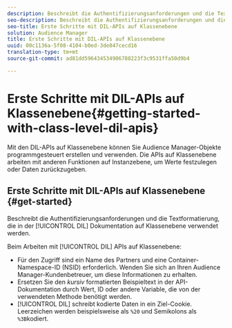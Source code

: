 ```yaml
---
description: Beschreibt die Authentifizierungsanforderungen und die Textformatierung, die in der DIL-Dokumentation auf Klassenebene verwendet werden.
seo-description: Beschreibt die Authentifizierungsanforderungen und die Textformatierung, die in der DIL-Dokumentation auf Klassenebene verwendet werden.
seo-title: Erste Schritte mit DIL-APIs auf Klassenebene
solution: Audience Manager
title: Erste Schritte mit DIL-APIs auf Klassenebene
uuid: 00c1136a-5f08-4104-b0ed-3de847cecd16
translation-type: tm+mt
source-git-commit: ad81dd596434534906788223f3c9531ffa50d9b4

---
```



# Erste Schritte mit DIL-APIs auf Klassenebene{#getting-started-with-class-level-dil-apis}

Mit den DIL-APIs auf Klassenebene können Sie Audience Manager-Objekte programmgesteuert erstellen und verwenden. Die APIs auf Klassenebene arbeiten mit anderen Funktionen auf Instanzebene, um Werte festzulegen oder Daten zurückzugeben.

## Erste Schritte mit DIL-APIs auf Klassenebene {#get-started}

Beschreibt die Authentifizierungsanforderungen und die Textformatierung, die in der [!UICONTROL DIL] Dokumentation auf Klassenebene verwendet werden.

<!-- 

c_class_start.xml

 -->

Beim Arbeiten mit [!UICONTROL DIL] APIs auf Klassenebene:

* Für den Zugriff sind ein Name des Partners und eine Container-Namespace-ID (NSID) erforderlich. Wenden Sie sich an Ihren Audience Manager-Kundenbetreuer, um diese Informationen zu erhalten.
* Ersetzen Sie den *kursiv* formatierten Beispieltext in der API-Dokumentation durch Wert, ID oder andere Variable, die von der verwendeten Methode benötigt werden.
* [!UICONTROL DIL] schreibt kodierte Daten in ein Ziel-Cookie. Leerzeichen werden beispielsweise als `%20` und Semikolons als `%3B`kodiert.

